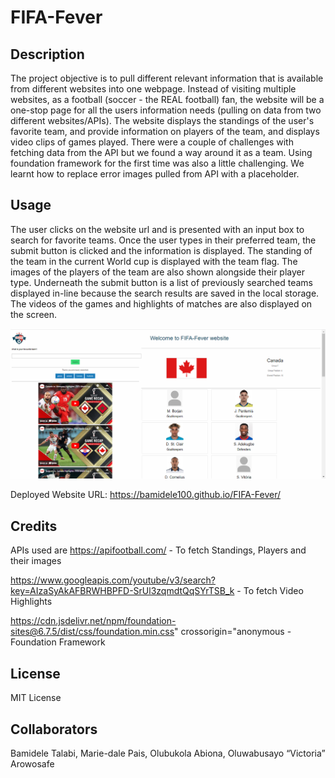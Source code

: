 # FIFA-Fever

## Description
The project objective is to pull different relevant information that is available from different websites into one webpage. Instead of visiting multiple websites, as a football (soccer - the REAL football) fan, the website will be a one-stop page for all the users information needs (pulling on data from two different websites/APIs). The website displays the standings of the user's favorite team, and provide information on players of the team, and displays video clips of games played.
There were a couple of challenges with fetching data from the API but we found a way around it as a team. Using foundation framework for the first time was also a little challenging. We learnt how to replace error images pulled from API with a placeholder.

## Usage
The user clicks on the website url and is presented with an input box to search for favorite teams. Once the user types in their preferred team, the submit button is clicked and the information is displayed. The standing of the team in the current World cup is displayed with the team flag. The images of the players of the team are also shown alongside their player type. Underneath the submit button is a list of previously searched teams displayed in-line because the search results are saved in the local storage. The videos of the games and highlights of matches are also displayed on the screen.

![alt text](./assets/images/Screenshot%202022-12-07%20173946.png)

Deployed Website URL: https://bamidele100.github.io/FIFA-Fever/

## Credits
APIs used are
https://apifootball.com/ - To fetch Standings, Players and their images

https://www.googleapis.com/youtube/v3/search?key=AIzaSyAkAFBRWHBPFD-SrUl3zqmdtQqSYrTSB_k    - To fetch Video Highlights

https://cdn.jsdelivr.net/npm/foundation-sites@6.7.5/dist/css/foundation.min.css" crossorigin="anonymous - Foundation Framework

## License
MIT License

## Collaborators
Bamidele Talabi,
Marie-dale Pais,
Olubukola Abiona,
Oluwabusayo “Victoria” Arowosafe
